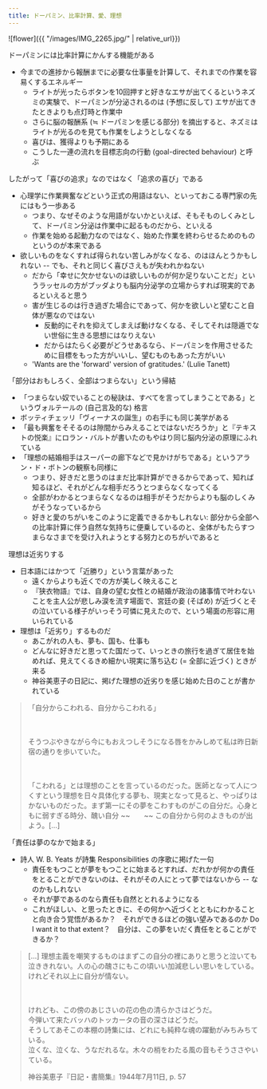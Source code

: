 ```yaml
---
title: ドーパミン、比率計算、愛、理想 
--- 
```


![flower]({{ "/images/IMG_2265.jpg/" | relative_url}})

ドーパミンには比率計算にかんする機能がある 

- 今までの進捗から報酬までに必要な仕事量を計算して、それまでの作業を容易くするエネルギー
    - ライトが光ったらボタンを10回押すと好きなエサが出てくるというネズミの実験で、ドーパミンが分泌されるのは (予想に反して) エサが出てきたときよりも点灯時と作業中
    - さらに脳の報酬系 (≒ ドーパミンを感じる部分) を摘出すると、ネズミはライトが光るのを見ても作業をしようとしなくなる
    - 喜びは、獲得よりも予期にある
    - こうした一連の流れを目標志向の行動 (goal-directed behaviour) と呼ぶ

したがって「喜びの追求」なのではなく「追求の喜び」である 

- 心理学に作業興奮などという正式の用語はない、といっておこる専門家の先にはもう一歩ある
    - つまり、なぜそのような用語がないかといえば、そもそものしくみとして、ドーパミン分泌は作業中に起るものだから、といえる
    - 作業を始める起動力なのではなく、始めた作業を終わらせるためのものというのが本来である
- 欲しいものをなくすれば得られない苦しみがなくなる、のはほんとうかもしれない -- でも、それと同じく喜びさえもが失われかねない
    - だから「幸せに欠かせないのは欲しいものが何か足りないことだ」というラッセルの方がブッダよりも脳内分泌学の立場からすれば現実的であるといえると思う
    - 害が生じるのは行き過ぎた場合にであって、何かを欲しいと望むこと自体が悪なのではない
        - 反動的にそれを抑えてしまえば動けなくなる、そしてそれは隠遁でない世俗に生きる思想にはなりえない
        - だからはたらく必要がどうせあるなら、ドーパミンを作用させるために目標をもった方がいいし、望むものもあった方がいい
    - 'Wants are the 'forward' version of gratitudes.' (Lulie Tanett)

「部分はおもしろく、全部はつまらない」という帰結 

- 「つまらない奴でいることの秘訣は、すべてを言ってしまうことである」というヴォルテールの (自己言及的な) 格言
- ボッティチェッリ「ヴィーナスの誕生」の右手にも同じ美学がある
- 「最も興奮をそそるのは隙間からみえることではないだろうか」と『テキストの悦楽』にロラン・バルトが書いたのもやはり同じ脳内分泌の原理にふれている
- 「理想の結婚相手はスーパーの廊下などで見かけがちである」というアラン・ド・ボトンの観察も同様に
    - つまり、好きだと思うのはまだ比率計算ができるからであって、知れば知るほど、それがどんな相手だろうとつまらなくなってくる
    - 全部がわかるとつまらなくなるのは相手がそうだからよりも脳のしくみがそうなっているから
    - 好きと愛のちがいをこのように定義できるかもしれない: 部分から全部への比率計算に伴う自然な気持ちに便乗しているのと、全体がもたらすつまらなさまでを受け入れようとする努力とのちがいであると

理想は近劣りする 

- 日本語にはかつて「近勝り」という言葉があった
    - 遠くからよりも近くでの方が美しく映えること
    - 『狭衣物語』では、自身の望む女性との結婚が政治の諸事情で叶わないことを主人公が悲しみ涙を流す場面で、宮廷の妾 (そばめ) が近づくとその泣いている様子がいっそう可憐に見えたので、という場面の形容に用いられている
- 理想は「近劣り」するものだ
    - あこがれの人も、夢も、国も、仕事も
    - どんなに好きだと思ってた国だって、いっときの旅行を過ぎて居住を始めれば、見えてくるきめ細かい現実に落ち込む (= 全部に近づく) ときが来る
    - 神谷美恵子の日記に、掲げた理想の近劣りを感じ始めた日のことが書かれている

> 「自分からこわれる、自分からこわれる」
> 
> 　
> 
> そうつぶやきながら今にもおえつしそうになる唇をかみしめて私は昨日新宿の通りを歩いていた。
> 
> 　
> 
> 「こわれる」とは理想のことを言っているのだった。医師となって人につくすという理想を日々具体化する夢も、現実となって見ると、やっぱりはかないものだった。まず第一にその夢をこわすものがこの自分だ。心身ともに弱すぎる時分、醜い自分 ~~　　~~ この自分から何のよきものが出よう。[…]

「責任は夢のなかで始まる」

- 詩人 W. B. Yeats が詩集 Responsibilities の序歌に掲げた一句
    - 責任をもつことが夢をもつことに始まるとすれば、だれかが何かの責任をとることができないのは、それがその人にとって夢ではないから -- なのかもしれない
    - それが夢であるのなら責任も自然ととれるようになる
    - これがほしい、と思ったときに、その何かへ近づくとともにわかることと向き合う覚悟があるか？　それができるほどの強い望みであるのか Do I want it to that extent？　自分は、この夢をいだく責任をとることができるか？

> […] 理想主義を嘲笑するものはまずこの自分の裡にありと思うと泣いても泣ききれない。人の心の醜さにもこの頃いい加減悲しい思いをしている。けれどそれ以上に自分が情ない。  
> 
> 　
> 
> けれども、この傍のあじさいの花の色の清らかさはどうだ。  
> 今弾いて来たバッハのトッカータの音の深さはどうだ。  
> そうしてあそこの本棚の詩集には、どれにも純粋な魂の躍動がみちみちている。  
> 泣くな、泣くな、うなだれるな。木々の梢をわたる風の音もそうささやいている。  
> 
> 神谷美恵子『日記・書簡集』1944年7月11日, p. 57